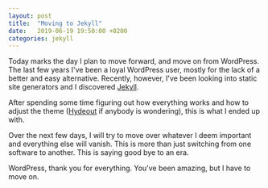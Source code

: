 ```yaml
---
layout: post
title:  "Moving to Jekyll"
date:   2019-06-19 19:50:00 +0200
categories: jekyll
---
```


Today marks the day I plan to move forward, and move on from WordPress. The last few years I've been a loyal WordPress user, mostly for the lack of a better and easy alternative. Recently, however, I've been looking into static site generators and I discovered [Jekyll][jekyll].

After spending some time figuring out how everything works and how to adjust the theme ([Hydeout][hydeout] if anybody is wondering), this is what I ended up with.

Over the next few days, I will try to move over whatever I deem important and everything else will vanish. This is more than just switching from one software to another. This is saying good bye to an era.

WordPress, thank you for everything. You've been amazing, but I have to move on.

[jekyll]:  https://jekyllrb.com/
[hydeout]: https://fongandrew.github.io/hydeout/